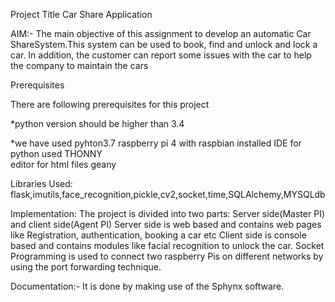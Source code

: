 Project Title Car Share Application

AIM:-
The main objective  of this assignment  to develop  an  automatic Car  ShareSystem.This system can be  used to book, find and unlock and lock a car. In addition, the customer can report some issues with the car to help the company to maintain the cars

Prerequisites

There are following prerequisites for this project 

*python version should be higher than 3.4

*we have used pyhton3.7
raspberry pi 4 with raspbian installed 
IDE for python used THONNY  
editor for html files geany

Libraries Used: 
flask,imutils,face_recognition,pickle,cv2,socket,time,SQLAlchemy,MYSQLdb

Implementation:
The project is divided into two parts: Server side(Master PI) and client side(Agent PI)
Server side is web based and contains web pages like Registration, authentication, booking a car etc
Client side is console based and contains modules like facial recognition to unlock the car.
Socket Programming is used to connect two raspberry Pis on different networks by using the port forwarding technique.

Documentation:-
It is done by making use of the Sphynx software.













